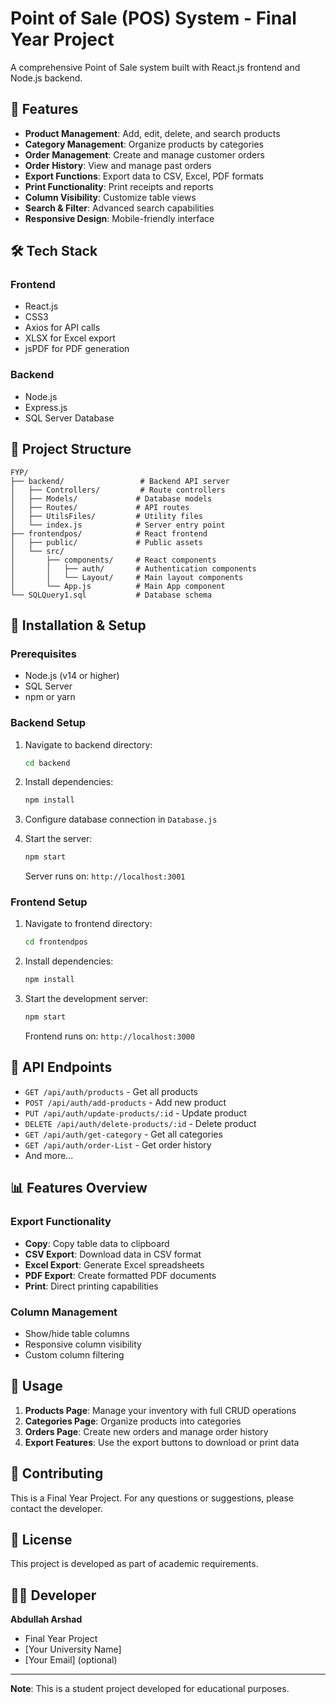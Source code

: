 # Point of Sale (POS) System - Final Year Project

A comprehensive Point of Sale system built with React.js frontend and Node.js backend.

## 🚀 Features

- **Product Management**: Add, edit, delete, and search products
- **Category Management**: Organize products by categories
- **Order Management**: Create and manage customer orders
- **Order History**: View and manage past orders
- **Export Functions**: Export data to CSV, Excel, PDF formats
- **Print Functionality**: Print receipts and reports
- **Column Visibility**: Customize table views
- **Search & Filter**: Advanced search capabilities
- **Responsive Design**: Mobile-friendly interface

## 🛠️ Tech Stack

### Frontend
- React.js
- CSS3
- Axios for API calls
- XLSX for Excel export
- jsPDF for PDF generation

### Backend
- Node.js
- Express.js
- SQL Server Database

## 📁 Project Structure

```
FYP/
├── backend/                 # Backend API server
│   ├── Controllers/         # Route controllers
│   ├── Models/             # Database models
│   ├── Routes/             # API routes
│   ├── UtilsFiles/         # Utility files
│   └── index.js            # Server entry point
├── frontendpos/            # React frontend
│   ├── public/             # Public assets
│   └── src/
│       ├── components/     # React components
│       │   ├── auth/       # Authentication components
│       │   └── Layout/     # Main layout components
│       └── App.js          # Main App component
└── SQLQuery1.sql           # Database schema
```

## 🔧 Installation & Setup

### Prerequisites
- Node.js (v14 or higher)
- SQL Server
- npm or yarn

### Backend Setup
1. Navigate to backend directory:
   ```bash
   cd backend
   ```

2. Install dependencies:
   ```bash
   npm install
   ```

3. Configure database connection in `Database.js`

4. Start the server:
   ```bash
   npm start
   ```
   Server runs on: `http://localhost:3001`

### Frontend Setup
1. Navigate to frontend directory:
   ```bash
   cd frontendpos
   ```

2. Install dependencies:
   ```bash
   npm install
   ```

3. Start the development server:
   ```bash
   npm start
   ```
   Frontend runs on: `http://localhost:3000`

## 🔗 API Endpoints

- `GET /api/auth/products` - Get all products
- `POST /api/auth/add-products` - Add new product
- `PUT /api/auth/update-products/:id` - Update product
- `DELETE /api/auth/delete-products/:id` - Delete product
- `GET /api/auth/get-category` - Get all categories
- `GET /api/auth/order-List` - Get order history
- And more...

## 📊 Features Overview

### Export Functionality
- **Copy**: Copy table data to clipboard
- **CSV Export**: Download data in CSV format
- **Excel Export**: Generate Excel spreadsheets
- **PDF Export**: Create formatted PDF documents
- **Print**: Direct printing capabilities

### Column Management
- Show/hide table columns
- Responsive column visibility
- Custom column filtering

## 🎯 Usage

1. **Products Page**: Manage your inventory with full CRUD operations
2. **Categories Page**: Organize products into categories
3. **Orders Page**: Create new orders and manage order history
4. **Export Features**: Use the export buttons to download or print data

## 🤝 Contributing

This is a Final Year Project. For any questions or suggestions, please contact the developer.

## 📄 License

This project is developed as part of academic requirements.

## 👨‍💻 Developer

**Abdullah Arshad**
- Final Year Project
- [Your University Name]
- [Your Email] (optional)

---

**Note**: This is a student project developed for educational purposes.
